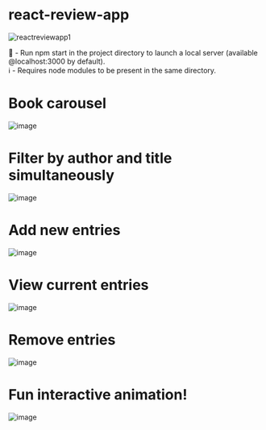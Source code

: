 # react-review-app
![reactreviewapp1](https://user-images.githubusercontent.com/37696410/211024588-42724649-07f9-4863-991c-720f4101b172.png)

👟  - Run npm start in the project directory to launch a local server (available @localhost:3000 by default). \
ℹ  - Requires node modules to be present in the same directory.

# Book carousel
  
![image](https://user-images.githubusercontent.com/37696410/212696470-7da86ac0-c80c-4921-99df-e725be4b3a27.png)

# Filter by author and title simultaneously

![image](https://user-images.githubusercontent.com/37696410/212697177-941a6196-b239-46a0-a52c-4b33a880cc6d.png)

# Add new entries

![image](https://user-images.githubusercontent.com/37696410/212696596-7de8d902-e934-4e67-8afb-ec5e88e682b8.png)

# View current entries

![image](https://user-images.githubusercontent.com/37696410/212696833-4cf5ad3b-d97f-4753-bc7f-60b930ed4dd4.png)

# Remove entries

![image](https://user-images.githubusercontent.com/37696410/212696995-f3572c70-4f19-443b-8e87-e54d261517d7.png)

# Fun interactive animation!

![image](https://user-images.githubusercontent.com/37696410/212698348-f012f93a-6cf9-45df-9bc0-6bc6d8a8dced.png)

